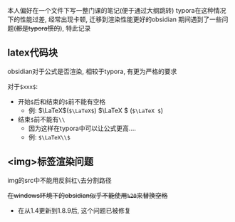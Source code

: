 
本人偏好在一个文件下写一整门课的笔记(便于通过大纲跳转)
typora在这种情况下的性能过差, 经常出现卡顿, 迁移到渲染性能更好的obsidian
期间遇到了一些问题(~~都是typora惯的~~), 特此记录

## latex代码块

obsidian对于公式是否渲染, 相较于typora, 有更为严格的要求

对于`$xxx$`: 
- 开始`$`后和结束的`$`前不能有空格 
	- 例: $\LaTeX$(`$\LaTeX$`) $\LaTeX $ (`$\LaTeX $`)
- 结束`$`前不能有`\\`
	- 因为这样在typora中可以让公式更高....
	- 例: `$\LaTeX\\$`

## \<img\>标签渲染问题

img的src中不能用反斜杠`\`去分割路径

~~在windows环境下的obsidian似乎不能使用`%20`来替换空格~~
- 在从1.4更新到1.8.9后, 这个问题已被修复
